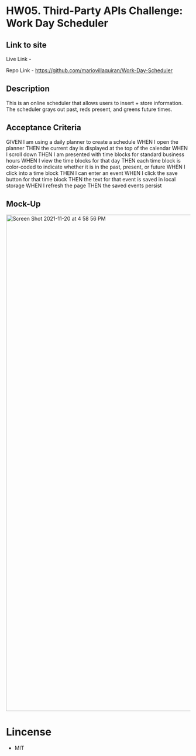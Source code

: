 # HW05. Third-Party APIs Challenge: Work Day Scheduler


## Link to site

Live Link - 

Repo Link - https://github.com/mariovillaquiran/Work-Day-Scheduler 

## Description

This is an online scheduler that allows users to insert + store information. The scheduler grays out past, reds present, and greens future times.  

## Acceptance Criteria

GIVEN I am using a daily planner to create a schedule
WHEN I open the planner
THEN the current day is displayed at the top of the calendar
WHEN I scroll down
THEN I am presented with time blocks for standard business hours
WHEN I view the time blocks for that day
THEN each time block is color-coded to indicate whether it is in the past, present, or future
WHEN I click into a time block
THEN I can enter an event
WHEN I click the save button for that time block
THEN the text for that event is saved in local storage
WHEN I refresh the page
THEN the saved events persist


## Mock-Up

<img width="1353" alt="Screen Shot 2021-11-20 at 4 58 56 PM" src="https://user-images.githubusercontent.com/90975246/142742116-d268d8c4-99a9-48da-baeb-1fd189545b0a.png">


# Lincense

- MIT

